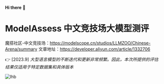  
**Hi there** :wave: 

# ModelAssess 中文竞技场大模型测评
魔搭社区-中文竞技场：https://modelscope.cn/studios/LLMZOO/Chinese-Arena/summary
文章地址：https://developer.aliyun.com/article/1332706


:point_right: [2023.9] *大型语言模型的不断迭代和更新非常频繁。因此，本次所提供的评估结果仅适用于特定数据集和具体版本*


![lhb](https://github.com/meichao123/ModelAssess/assets/29699988/02830cc0-fe09-45ff-ad8f-3eefabfafb47)
